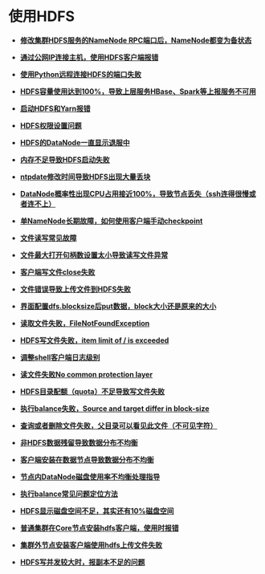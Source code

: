 # 使用HDFS<a name="mrs_03_0248"></a>

-   **[修改集群HDFS服务的NameNode RPC端口后，NameNode都变为备状态](修改集群HDFS服务的NameNode-RPC端口后-NameNode都变为备状态.md)**  

-   **[通过公网IP连接主机，使用HDFS客户端报错](通过公网IP连接主机-使用HDFS客户端报错.md)**  

-   **[使用Python远程连接HDFS的端口失败](使用Python远程连接HDFS的端口失败.md)**  

-   **[HDFS容量使用达到100%，导致上层服务HBase、Spark等上报服务不可用](HDFS容量使用达到100-导致上层服务HBase-Spark等上报服务不可用.md)**  

-   **[启动HDFS和Yarn报错](启动HDFS和Yarn报错.md)**  

-   **[HDFS权限设置问题](HDFS权限设置问题.md)**  

-   **[HDFS的DataNode一直显示退服中](HDFS的DataNode一直显示退服中.md)**  

-   **[内存不足导致HDFS启动失败](内存不足导致HDFS启动失败.md)**  

-   **[ntpdate修改时间导致HDFS出现大量丢块](ntpdate修改时间导致HDFS出现大量丢块.md)**  

-   **[DataNode概率性出现CPU占用接近100%，导致节点丢失（ssh连得很慢或者连不上）](DataNode概率性出现CPU占用接近100-导致节点丢失（ssh连得很慢或者连不上）.md)**  

-   **[单NameNode长期故障，如何使用客户端手动checkpoint](单NameNode长期故障-如何使用客户端手动checkpoint.md)**  

-   **[文件读写常见故障](文件读写常见故障.md)**  

-   **[文件最大打开句柄数设置太小导致读写文件异常](文件最大打开句柄数设置太小导致读写文件异常.md)**  

-   **[客户端写文件close失败](客户端写文件close失败.md)**  

-   **[文件错误导致上传文件到HDFS失败](文件错误导致上传文件到HDFS失败.md)**  

-   **[界面配置dfs.blocksize后put数据，block大小还是原来的大小](界面配置dfs-blocksize后put数据-block大小还是原来的大小.md)**  

-   **[读取文件失败，FileNotFoundException](读取文件失败-FileNotFoundException.md)**  

-   **[HDFS写文件失败，item limit of / is exceeded](HDFS写文件失败-item-limit-of-is-exceeded.md)**  

-   **[调整shell客户端日志级别](调整shell客户端日志级别.md)**  

-   **[读文件失败No common protection layer](读文件失败No-common-protection-layer.md)**  

-   **[HDFS目录配额（quota）不足导致写文件失败](HDFS目录配额（quota）不足导致写文件失败.md)**  

-   **[执行balance失败，Source and target differ in block-size](执行balance失败-Source-and-target-differ-in-block-size.md)**  

-   **[查询或者删除文件失败，父目录可以看见此文件（不可见字符）](查询或者删除文件失败-父目录可以看见此文件（不可见字符）.md)**  

-   **[非HDFS数据残留导致数据分布不均衡](非HDFS数据残留导致数据分布不均衡.md)**  

-   **[客户端安装在数据节点导致数据分布不均衡](客户端安装在数据节点导致数据分布不均衡.md)**  

-   **[节点内DataNode磁盘使用率不均衡处理指导](节点内DataNode磁盘使用率不均衡处理指导.md)**  

-   **[执行balance常见问题定位方法](执行balance常见问题定位方法.md)**  

-   **[HDFS显示磁盘空间不足，其实还有10%磁盘空间](HDFS显示磁盘空间不足-其实还有10-磁盘空间.md)**  

-   **[普通集群在Core节点安装hdfs客户端，使用时报错](普通集群在Core节点安装hdfs客户端-使用时报错.md)**  

-   **[集群外节点安装客户端使用hdfs上传文件失败](集群外节点安装客户端使用hdfs上传文件失败.md)**  

-   **[HDFS写并发较大时，报副本不足的问题](HDFS写并发较大时-报副本不足的问题.md)**  


